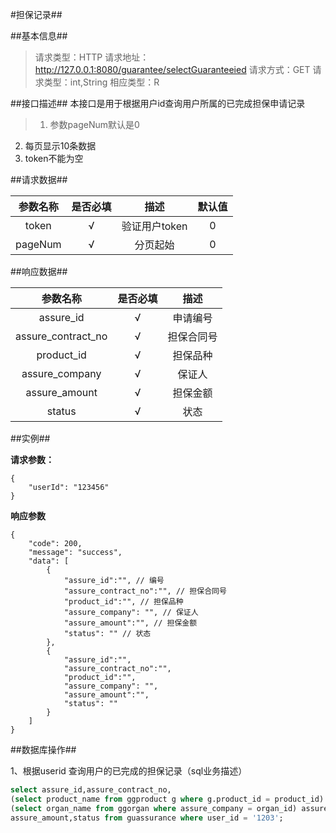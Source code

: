 #担保记录##


##基本信息##

>请求类型：HTTP
请求地址：http://127.0.0.1:8080/guarantee/selectGuaranteeied
请求方式：GET
请求类型：int,String
相应类型：R

##接口描述##
本接口是用于根据用户id查询用户所属的已完成担保申请记录
>1. 参数pageNum默认是0
2. 每页显示10条数据
3. token不能为空

##请求数据##

参数名称|是否必填|描述|默认值
:-:|:-:|:-:|:-:
token|√|验证用户token|0|
pageNum|√|分页起始|0|

##响应数据##

参数名称|是否必填|描述
:-:|:-:|:-:
assure_id|√|申请编号|
assure_contract_no|√|担保合同号|
product_id|√|担保品种|
assure_company|√|保证人|
assure_amount|√|担保金额|
status|√|状态|
			
##实例##

**请求参数：**

```
{
	"userId": "123456"
}
```

**响应参数**

```
{
	"code": 200,
	"message": "success",
	"data": [
		{
			"assure_id":"", // 编号
			"assure_contract_no":"", // 担保合同号
			"product_id":"", // 担保品种
			"assure_company": "", // 保证人
			"assure_amount":"", // 担保金额
			"status": "" // 状态
		},
		{
			"assure_id":"",
			"assure_contract_no":"",
			"product_id":"", 
			"assure_company": "", 
			"assure_amount":"", 
			"status": "" 
		}
	]	
}
```
##数据库操作##

1、根据userid 查询用户的已完成的担保记录（sql业务描述）
```sql
select assure_id,assure_contract_no,
(select product_name from ggproduct g where g.product_id = product_id)  product_id,
(select organ_name from ggorgan where assure_company = organ_id) assure_company,
assure_amount,status from guassurance where user_id = '1203';
```



